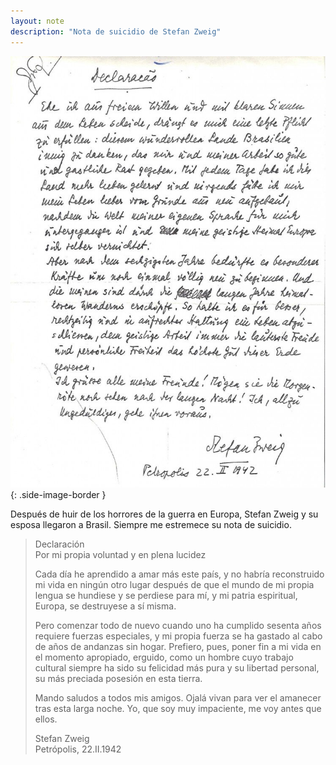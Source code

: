 ```yaml
---
layout: note
description: "Nota de suicidio de Stefan Zweig"
---
```


![Nota de suicidio de Stefan Zweig][1]
{: .side-image-border }

Después de huir de los horrores de la guerra en Europa, Stefan Zweig y su
esposa llegaron a Brasil. Siempre me estremece su nota de suicidio.

> Declaración  
> Por mi propia voluntad y en plena lucidez
>
> Cada día he aprendido a amar más este país, y no habría reconstruido mi vida
> en ningún otro lugar después de que el mundo de mi propia lengua se hundiese
> y se perdiese para mí, y mi patria espiritual, Europa, se destruyese a sí
> misma.
>
> Pero comenzar todo de nuevo cuando uno ha cumplido sesenta años requiere
> fuerzas especiales, y mi propia fuerza se ha gastado al cabo de años de
> andanzas sin hogar. Prefiero, pues, poner fin a mi vida en el momento
> apropiado, erguido, como un hombre cuyo trabajo cultural siempre ha sido su
> felicidad más pura y su libertad personal, su más preciada posesión en esta
> tierra.
>
> Mando saludos a todos mis amigos. Ojalá vivan para ver el amanecer tras esta
> larga noche. Yo, que soy muy impaciente, me voy antes que ellos.
>
> Stefan Zweig  
> Petrópolis, 22.II.1942


[1]: /assets/images/notes/nota-suicidio-stefan-zweig.jpeg
